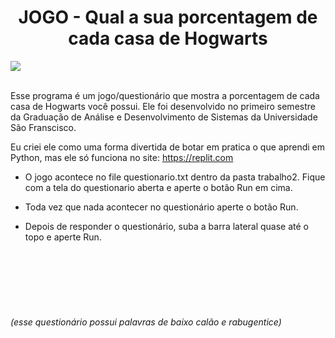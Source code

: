 <h1 align=center> JOGO -  Qual a sua porcentagem de cada casa de Hogwarts </h1>


<img src="https://user-images.githubusercontent.com/80162033/119371016-599f7d80-bc8c-11eb-9e37-8f3a26e0de54.png" />
</br></br>


Esse programa é um jogo/questionário que mostra a porcentagem de cada casa de Hogwarts você possui. Ele foi desenvolvido no primeiro semestre da Graduação de Análise e Desenvolvimento de Sistemas da Universidade São Franscisco.

Eu criei ele como uma forma divertida de botar em pratica o que aprendi em Python, mas ele só funciona no site: https://replit.com



* O jogo acontece no file questionario.txt dentro da pasta trabalho2. Fique com a tela do questionario aberta e aperte o botão Run em cima.

* Toda vez que nada acontecer no questionário aperte o botão Run.

* Depois de responder o questionário, suba a barra lateral quase até o topo e aperte Run.


</br></br></br></br></br>
<h6> (esse questionário possui palavras de baixo calão e rabugentice) </h6>
